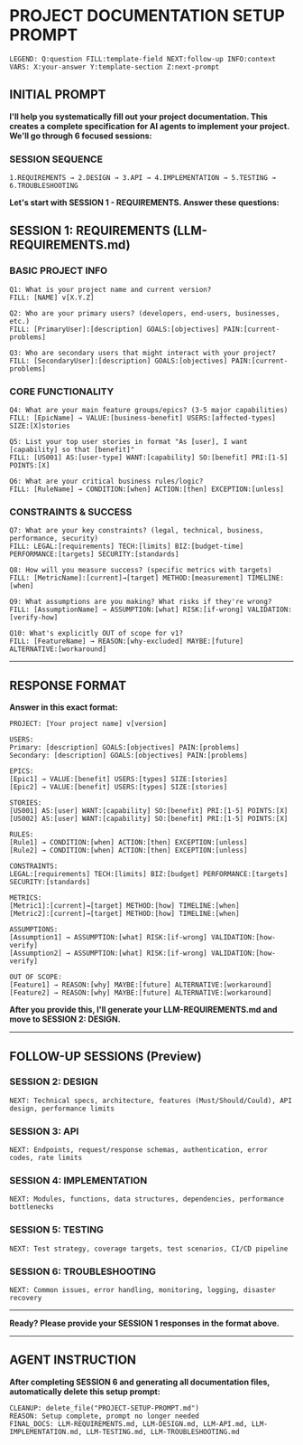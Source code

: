 # PROJECT DOCUMENTATION SETUP PROMPT

```
LEGEND: Q:question FILL:template-field NEXT:follow-up INFO:context
VARS: X:your-answer Y:template-section Z:next-prompt
```

## INITIAL PROMPT

**I'll help you systematically fill out your project documentation. This creates a complete specification for AI agents to implement your project. We'll go through 6 focused sessions:**

### SESSION SEQUENCE
```
1.REQUIREMENTS → 2.DESIGN → 3.API → 4.IMPLEMENTATION → 5.TESTING → 6.TROUBLESHOOTING
```

**Let's start with SESSION 1 - REQUIREMENTS. Answer these questions:**

## SESSION 1: REQUIREMENTS (LLM-REQUIREMENTS.md)

### BASIC PROJECT INFO
```
Q1: What is your project name and current version?
FILL: [NAME] v[X.Y.Z]

Q2: Who are your primary users? (developers, end-users, businesses, etc.)
FILL: [PrimaryUser]:[description] GOALS:[objectives] PAIN:[current-problems]

Q3: Who are secondary users that might interact with your project?
FILL: [SecondaryUser]:[description] GOALS:[objectives] PAIN:[current-problems]
```

### CORE FUNCTIONALITY
```
Q4: What are your main feature groups/epics? (3-5 major capabilities)
FILL: [EpicName] → VALUE:[business-benefit] USERS:[affected-types] SIZE:[X]stories

Q5: List your top user stories in format "As [user], I want [capability] so that [benefit]"
FILL: [US001] AS:[user-type] WANT:[capability] SO:[benefit] PRI:[1-5] POINTS:[X]

Q6: What are your critical business rules/logic?
FILL: [RuleName] → CONDITION:[when] ACTION:[then] EXCEPTION:[unless]
```

### CONSTRAINTS & SUCCESS
```
Q7: What are your key constraints? (legal, technical, business, performance, security)
FILL: LEGAL:[requirements] TECH:[limits] BIZ:[budget-time] PERFORMANCE:[targets] SECURITY:[standards]

Q8: How will you measure success? (specific metrics with targets)
FILL: [MetricName]:[current]→[target] METHOD:[measurement] TIMELINE:[when]

Q9: What assumptions are you making? What risks if they're wrong?
FILL: [AssumptionName] → ASSUMPTION:[what] RISK:[if-wrong] VALIDATION:[verify-how]

Q10: What's explicitly OUT of scope for v1?
FILL: [FeatureName] → REASON:[why-excluded] MAYBE:[future] ALTERNATIVE:[workaround]
```

---

## RESPONSE FORMAT

**Answer in this exact format:**

```
PROJECT: [Your project name] v[version]

USERS:
Primary: [description] GOALS:[objectives] PAIN:[problems]
Secondary: [description] GOALS:[objectives] PAIN:[problems]

EPICS:
[Epic1] → VALUE:[benefit] USERS:[types] SIZE:[stories]
[Epic2] → VALUE:[benefit] USERS:[types] SIZE:[stories]

STORIES:
[US001] AS:[user] WANT:[capability] SO:[benefit] PRI:[1-5] POINTS:[X]
[US002] AS:[user] WANT:[capability] SO:[benefit] PRI:[1-5] POINTS:[X]

RULES:
[Rule1] → CONDITION:[when] ACTION:[then] EXCEPTION:[unless]
[Rule2] → CONDITION:[when] ACTION:[then] EXCEPTION:[unless]

CONSTRAINTS:
LEGAL:[requirements] TECH:[limits] BIZ:[budget] PERFORMANCE:[targets] SECURITY:[standards]

METRICS:
[Metric1]:[current]→[target] METHOD:[how] TIMELINE:[when]
[Metric2]:[current]→[target] METHOD:[how] TIMELINE:[when]

ASSUMPTIONS:
[Assumption1] → ASSUMPTION:[what] RISK:[if-wrong] VALIDATION:[how-verify]
[Assumption2] → ASSUMPTION:[what] RISK:[if-wrong] VALIDATION:[how-verify]

OUT OF SCOPE:
[Feature1] → REASON:[why] MAYBE:[future] ALTERNATIVE:[workaround]
[Feature2] → REASON:[why] MAYBE:[future] ALTERNATIVE:[workaround]
```

**After you provide this, I'll generate your LLM-REQUIREMENTS.md and move to SESSION 2: DESIGN.**

---

## FOLLOW-UP SESSIONS (Preview)

### SESSION 2: DESIGN
```
NEXT: Technical specs, architecture, features (Must/Should/Could), API design, performance limits
```

### SESSION 3: API  
```
NEXT: Endpoints, request/response schemas, authentication, error codes, rate limits
```

### SESSION 4: IMPLEMENTATION
```
NEXT: Modules, functions, data structures, dependencies, performance bottlenecks
```

### SESSION 5: TESTING
```
NEXT: Test strategy, coverage targets, test scenarios, CI/CD pipeline
```

### SESSION 6: TROUBLESHOOTING
```
NEXT: Common issues, error handling, monitoring, logging, disaster recovery
```

---

**Ready? Please provide your SESSION 1 responses in the format above.**

---

## AGENT INSTRUCTION

**After completing SESSION 6 and generating all documentation files, automatically delete this setup prompt:**

```
CLEANUP: delete_file("PROJECT-SETUP-PROMPT.md")
REASON: Setup complete, prompt no longer needed
FINAL_DOCS: LLM-REQUIREMENTS.md, LLM-DESIGN.md, LLM-API.md, LLM-IMPLEMENTATION.md, LLM-TESTING.md, LLM-TROUBLESHOOTING.md
```
